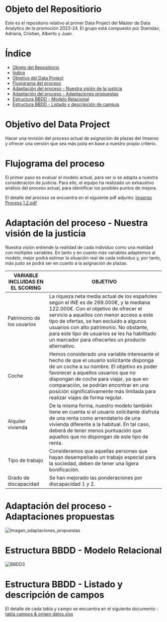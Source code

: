 # Objeto del Repositiorio
Este es el repositorio relativo al primer Data Project del Máster de Data Analytics de la promoción 2023-24. El grupo está compuesto por Stanislav, Adriana, Cristian, Alberto y Juan.

# Índice
- [Objeto del Repositiorio](#objeto-del-repositiorio)
- [Índice](#índice)
- [Objetivo del Data Project](#objetivo-del-data-project)
- [Flujograma del proceso](#flujograma-del-proceso)
- [Adaptación del proceso - Nuestra visión de la justicia](#adaptación-del-proceso---nuestra-visión-de-la-justicia)
- [Adaptación del proceso - Adaptaciones propuestas](#adaptación-del-proceso---adaptaciones-propuestas)
- [Estructura BBDD - Modelo Relacional](#estructura-bbdd---modelo-relacional)
- [Estructura BBDD - Listado y descripción de campos](#estructura-bbdd---listado-y-descripción-de-campos)

# Objetivo del Data Project
Hacer una revisión del proceso actual de asignación de plazas del Imserso y ofrecer una versión que sea más justa en base a nuestro propio criterio.

# Flujograma del proceso
El primer paso es evaluar el modelo actual, para ver si se adapta a nuestra consideración de justicia. Para ello, el equipo ha realizado un exhaustivo análisis del proceso actual, para identificar los posibles puntos de mejora.

El detalle del proceso se encuentra en el siguiente pdf adjunto: [Imserso Process 1.2.pdf](https://github.com/Equipo-1-FS-JAASC/Data-project-1/files/13512478/Imserso.Process.1.2.pdf)

# Adaptación del proceso - Nuestra visión de la justicia
Nuestra visión entiende la realidad de cada individuo como una realidad con múltiples variables. En tanto y en cuanto más variables adaptemos al modelo, mejor podrá estimar la situación real de cada individuo y, por tanto, más justo se podrá ser en cuanto a la asignación de plazas.

| VARIABLE INCLUIDAS EN EL SCORING | OBJETIVO |
|----------------------------------|----------|
| Patrimonio de los usuarios | La riqueza neta media actual de los españoles según el INE es de 269.000€, y la mediana 122.000€. Con el objetivo de ofrecer el servicio a aquellos con menor acceso a este tipo de ofertas, se han excluido a algunos usuarios con alto patrimonio. No obstante, para este tipo de usuarios se les ha habilitado un marcador para ofrecerles un producto alternativo. |
| Coche | Hemos considerado una variable interesante el hecho de que el usuario solicitante disponga de un coche a su nombre. El objetivo es poder favorecer a aquellos usuarios que no dispongan de coche para viajar, ya que en comparación, se podrían encontrar en una posición significativamente más limitada para realizar viajes de forma regular. |
| Alquiler vivienda | De la misma forma, nuestro modelo también tiene en cuenta si el usuario solicitante disfruta de una renta como arrendatario de una vivienda diferente a la habitual. En tal caso, deberá de tener menos puntuación que aquellos que no dispongan de este tipo de renta. |
| Tipo de trabajo | Consideramos que aquellas personas que hayan desempeñado un trabajo especial para la sociedad, deben de tener una ligera bonificación. |
| Grado de discapacidad | Se han mejorado las ponderaciones por discapacidad 1 y 2. |

# Adaptación del proceso - Adaptaciones propuestas
![Imagen_adaptaciones_propuestas](https://github.com/Equipo-1-FS-JAASC/Data-project-1/assets/145840791/f38dc2d6-81ed-407d-b8e8-00e199bc67fe)

# Estructura BBDD - Modelo Relacional
![BBDD3](https://github.com/Equipo-1-FS-JAASC/Data-project-1/assets/145840791/b78420f8-2374-43a3-8071-f0e0539d02f1)

# Estructura BBDD - Listado y descripción de campos
El detalle de cada tabla y campo se encuentra en el siguiente documento : [tabla campos  & origen datos.xlsx](https://github.com/Equipo-1-FS-JAASC/Data-project-1/files/13660962/tabla.campos.origen.datos.xlsx)
